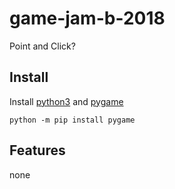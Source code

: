 # game-jam-b-2018
Point and Click?

## Install

Install [python3](https://www.python.org/downloads/windows/) and [pygame](https://www.pygame.org/wiki/GettingStarted)	
    
    python -m pip install pygame

## Features

none